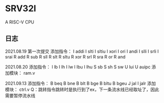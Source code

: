 # SRV32I
A RISC-V CPU

## 日志
2021.08.19
第一次提交
添加指令：
    I addi
    I slti
    I sltiu
    I xori
    I ori
    I andi
    I slli
    I srli
    I srai
    R add 
    R sub
    R sll
    R slt 
    R sltu
    R xor
    R srl
    R sra 
    R or
    R and

2021.08.20
添加指令：
    I lb
    I lh
    I lw
    I lbu
    I lhu 
    S sb 
    S sh 
    S sw
    U lui
    U auipc
添加模块：
    ram.v

2021.09.13
添加指令：
    B beq
    B bne 
    B blt
    B bge 
    B bltu 
    B bgeu
    J jal
    I jalr
添加模块：
    ctrl.v
Q：跳转指令跳转时是执行到了ex，下一条流水线已经取址了，因此需要暂停流水线